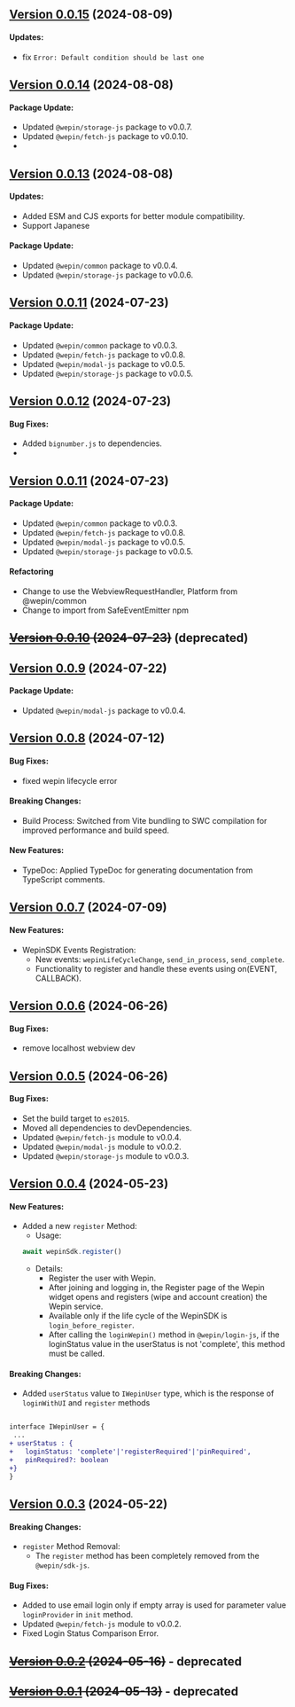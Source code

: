## [Version 0.0.15](https://www.npmjs.com/package/@wepin/sdk-js/v/0.0.15) (2024-08-09)

#### Updates:
  - fix `Error: Default condition should be last one`

## [Version 0.0.14](https://www.npmjs.com/package/@wepin/sdk-js/v/0.0.14) (2024-08-08)

#### Package Update:
 - Updated `@wepin/storage-js` package to v0.0.7.
 - Updated `@wepin/fetch-js` package to v0.0.10.
 - 
## [Version 0.0.13](https://www.npmjs.com/package/@wepin/sdk-js/v/0.0.13) (2024-08-08)

#### Updates:
  - Added ESM and CJS exports for better module compatibility.
  - Support Japanese

#### Package Update:
 - Updated `@wepin/common` package to v0.0.4.
 - Updated `@wepin/storage-js` package to v0.0.6.

## [Version 0.0.11](https://www.npmjs.com/package/@wepin/sdk-js/v/0.0.11) (2024-07-23)

#### Package Update:
 - Updated `@wepin/common` package to v0.0.3.
 - Updated `@wepin/fetch-js` package to v0.0.8.
 - Updated `@wepin/modal-js` package to v0.0.5.
 - Updated `@wepin/storage-js` package to v0.0.5.

## [Version 0.0.12](https://www.npmjs.com/package/@wepin/sdk-js/v/0.0.12) (2024-07-23)

#### Bug Fixes:
- Added `bignumber.js` to dependencies.
- 
## [Version 0.0.11](https://www.npmjs.com/package/@wepin/sdk-js/v/0.0.11) (2024-07-23)

#### Package Update:
 - Updated `@wepin/common` package to v0.0.3.
 - Updated `@wepin/fetch-js` package to v0.0.8.
 - Updated `@wepin/modal-js` package to v0.0.5.
 - Updated `@wepin/storage-js` package to v0.0.5.
  
#### Refactoring
 - Change to use the WebviewRequestHandler, Platform from @wepin/common
 - Change to import from SafeEventEmitter npm
  
## ~~[Version 0.0.10](https://www.npmjs.com/package/@wepin/sdk-js/v/0.0.10) (2024-07-23)~~ (deprecated)
 
## [Version 0.0.9](https://www.npmjs.com/package/@wepin/sdk-js/v/0.0.9) (2024-07-22)

#### Package Update:
 - Updated `@wepin/modal-js` package to v0.0.4.

## [Version 0.0.8](https://www.npmjs.com/package/@wepin/sdk-js/v/0.0.8) (2024-07-12)

#### Bug Fixes:
- fixed wepin lifecycle error

#### Breaking Changes:
 - Build Process: Switched from Vite bundling to SWC compilation for improved performance and build speed.

#### New Features:
  - TypeDoc: Applied TypeDoc for generating documentation from TypeScript comments.


## [Version 0.0.7](https://www.npmjs.com/package/@wepin/sdk-js/v/0.0.7) (2024-07-09)

#### New Features:
- WepinSDK Events Registration:
  - New events: `wepinLifeCycleChange`, `send_in_process`, `send_complete`.
  - Functionality to register and handle these events using on(EVENT, CALLBACK).


## [Version 0.0.6](https://www.npmjs.com/package/@wepin/sdk-js/v/0.0.6) (2024-06-26)

#### Bug Fixes:
- remove localhost webview dev

## [Version 0.0.5](https://www.npmjs.com/package/@wepin/sdk-js/v/0.0.5) (2024-06-26)

#### Bug Fixes:

- Set the build target to `es2015`.
- Moved all dependencies to devDependencies.
- Updated `@wepin/fetch-js` module to v0.0.4.
- Updated `@wepin/modal-js` module to v0.0.2.
- Updated `@wepin/storage-js` module to v0.0.3.

## [Version 0.0.4](https://www.npmjs.com/package/@wepin/sdk-js/v/0.0.4) (2024-05-23)

#### New Features:
- Added a new `register` Method:
  - Usage:
  ```js
  await wepinSdk.register()
  ```
  - Details:
    - Register the user with Wepin.
    - After joining and logging in, the Register page of the Wepin widget opens and registers (wipe and account creation) the Wepin service.
    - Available only if the life cycle of the WepinSDK is `login_before_register`.
    - After calling the `loginWepin()` method in `@wepin/login-js`, if the loginStatus value in the userStatus is not 'complete', this method must be called. 

#### Breaking Changes:

- Added `userStatus` value to `IWepinUser` type, which is the response of `loginWithUI` and `register` methods
 ```diff
 
 interface IWepinUser = {
  ...  
+ userStatus : {
+   loginStatus: 'complete'|'registerRequired'|'pinRequired',
+   pinRequired?: boolean    
+} 
 }
 ```

## [Version 0.0.3](https://www.npmjs.com/package/@wepin/sdk-js/v/0.0.3) (2024-05-22)

#### Breaking Changes:

- `register` Method Removal:
  - The `register` method has been completely removed from the `@wepin/sdk-js`.

#### Bug Fixes:

- Added to use email login only if empty array is used for parameter value `loginProvider` in `init` method.
- Updated `@wepin/fetch-js` module to v0.0.2.
- Fixed Login Status Comparison Error.


## ~~[Version 0.0.2](https://www.npmjs.com/package/@wepin/sdk-js/v/0.0.2) (2024-05-16)~~ - deprecated

## ~~[Version 0.0.1](https://www.npmjs.com/package/@wepin/sdk-js/v/0.0.1) (2024-05-13)~~ - deprecated